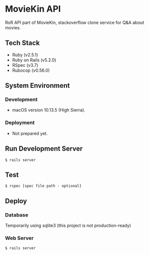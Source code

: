 # MovieKin API
RoR API part of MovieKin, stackoverflow clone service for Q&A about movies.

## Tech Stack
* Ruby (v2.5.1)
* Ruby on Rails (v5.2.0)
* RSpec (v3.7)
* Rubocop (v0.56.0)

## System Environment

### Development
* macOS version 10.13.5 (High Sierra).

### Deployment
* Not prepared yet.

## Run Development Server
```
$ rails server
```

## Test

```
$ rspec [spec file path - optional]
```

## Deploy

### Database
Temporarily using sqlite3 (this project is not production-ready)

### Web Server
```
$ rails server
```